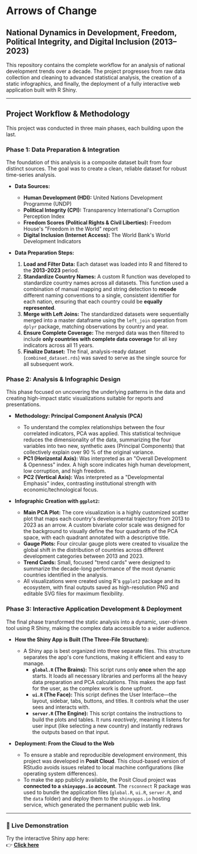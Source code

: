# Arrows of Change

## National Dynamics in Development, Freedom, Political Integrity, and Digital Inclusion (2013–2023)

This repository contains the complete workflow for an analysis of national development trends over a decade. The project progresses from raw data collection and cleaning to advanced statistical analysis, the creation of a static infographics, and finally, the deployment of a fully interactive web application built with R Shiny.

---

## Project Workflow & Methodology

This project was conducted in three main phases, each building upon the last.

### Phase 1: Data Preparation & Integration

The foundation of this analysis is a composite dataset built from four distinct sources. The goal was to create a clean, reliable dataset for robust time-series analysis.

*   **Data Sources:**
    *   **Human Development (HDI):** United Nations Development Programme (UNDP)
    *   **Political Integrity (CPI):** Transparency International's Corruption Perception Index
    *   **Freedom Scores (Political Rights & Civil Liberties):** Freedom House's "Freedom in the World" report
    *   **Digital Inclusion (Internet Access):** The World Bank's World Development Indicators

*   **Data Preparation Steps:**
    1.  **Load and Filter Data:** Each dataset was loaded into R and filtered to the **2013-2023** period.
    2.  **Standardize Country Names:** A custom R function was developed to standardize country names across all datasets. This function used a combination of manual mapping and string detection to **recode** different naming conventions to a single, consistent identifier for each nation, ensuring that each country could be **equally represented**.
    3.  **Merge with Left Joins:** The standardized datasets were sequentially merged into a master dataframe using the `left_join` operation from `dplyr` package, matching observations by country and year.
    4.  **Ensure Complete Coverage:** The merged data was then filtered to include **only countries with complete data coverage** for all key indicators across all 11 years.
    5.  **Finalize Dataset:** The final, analysis-ready dataset (`combined_dataset.rds`) was saved to serve as the single source for all subsequent work.

### Phase 2: Analysis & Infographic Design

This phase focused on uncovering the underlying patterns in the data and creating high-impact static visualizations suitable for reports and presentations.

*   **Methodology: Principal Component Analysis (PCA)**
    *   To understand the complex relationships between the four correlated indicators, PCA was applied. This statistical technique reduces the dimensionality of the data, summarizing the four variables into two new, synthetic axes (Principal Components) that collectively explain over 90 % of the original variance.
    *   **PC1 (Horizontal Axis):** Was interpreted as an "Overall Development & Openness" index. A high score indicates high human development, low corruption, and high freedom.
    *   **PC2 (Vertical Axis):** Was interpreted as a "Developmental Emphasis" index, contrasting institutional strength with economic/technological focus.

*   **Infographic Creation with `ggplot2`:**
    *   **Main PCA Plot:** The core visualization is a highly customized scatter plot that maps each country's developmental trajectory from 2013 to 2023 as an arrow. A custom bivariate color scale was designed for the background to visually define the four quadrants of the PCA space, with each quadrant annotated with a descriptive title.
    *   **Gauge Plots:** Four circular gauge plots were created to visualize the global shift in the distribution of countries across different development categories between 2013 and 2023.
    *   **Trend Cards:** Small, focused "trend cards" were designed to summarize the decade-long performance of the most dynamic countries identified in the analysis.
    *   All visualizations were created using R's `ggplot2` package and its ecosystem, with final outputs saved as high-resolution PNG and editable SVG files for maximum flexibility.

### Phase 3: Interactive Application Development & Deployment

The final phase transformed the static analysis into a dynamic, user-driven tool using R Shiny, making the complex data accessible to a wider audience.

*   **How the Shiny App is Built (The Three-File Structure):**
    *   A Shiny app is best organized into three separate files. This structure separates the app's core functions, making it efficient and easy to manage.
        *   **`global.R` (The Brains):** This script runs only **once** when the app starts. It loads all necessary libraries and performs all the heavy data preparation and PCA calculations. This makes the app fast for the user, as the complex work is done upfront.
        *   **`ui.R` (The Face):** This script defines the User Interface—the layout, sidebar, tabs, buttons, and titles. It controls what the user sees and interacts with.
        *   **`server.R` (The Engine):** This script contains the instructions to build the plots and tables. It runs *reactively*, meaning it listens for user input (like selecting a new country) and instantly redraws the outputs based on that input.

*   **Deployment: From the Cloud to the Web**
    *   To ensure a stable and reproducible development environment, this project was developed in **Posit Cloud**. This cloud-based version of RStudio avoids issues related to local machine configurations (like operating system differences).
    *   To make the app publicly available, the Posit Cloud project was **connected to a `shinyapps.io` account**. The `rsconnect` R package was used to bundle the application files (`global.R`, `ui.R`, `server.R`, and the `data` folder) and deploy them to the `shinyapps.io` hosting service, which generated the permanent public web link.


---




### 🚀 Live Demonstration


Try the interactive Shiny app here:  
👉 **[Click here](https://vectorvoyager.shinyapps.io/arrows-of-change/)**

